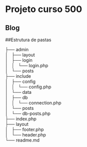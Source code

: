 # Projeto curso 500

## Blog

##Estrutura de pastas
<p>├── admin<br>
│   ├── layout<br>
│   ├── login<br>
│   │   └── login.php<br>
│   └── posts<br>
├── include<br>
│   ├── config<br>
│   │   └── config.php<br>
│   └── data<br>
│       ├── db<br>
│       │   └── connection.php<br>
│       └── posts<br>
│           └── db-posts.php<br>
├── index.php<br>
├── layout<br>
│   ├── footer.php<br>
│   └── header.php<br>
└── readme.md</p>
